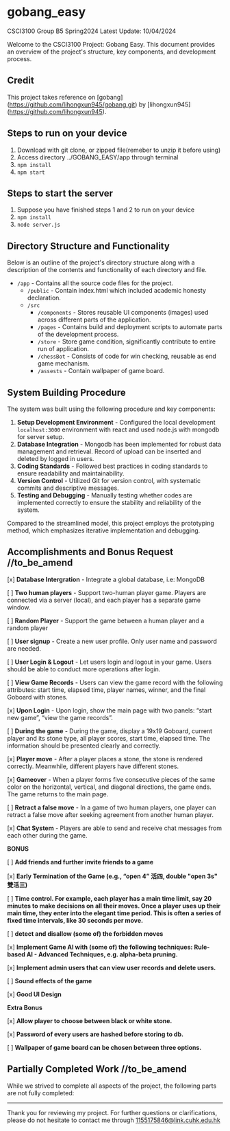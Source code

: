 # gobang_easy
CSCI3100 Group B5 Spring2024
Latest Update: 10/04/2024

Welcome to the CSCI3100 Project: Gobang Easy. This document provides an overview of the project's structure, key components, and development process. 

## Credit

This project takes reference on [gobang] (https://github.com/lihongxun945/gobang.git) by [lihongxun945] (https://github.com/lihongxun945).

## Steps to run on your device

1. Download with git clone, or zipped file(remeber to unzip it before using)
2. Access directory ../GOBANG_EASY/app through terminal
3. `npm install` 
4. `npm start`

## Steps to start the server

1. Suppose you have finished steps 1 and 2 to run on your device
2. `npm install`
3. `node server.js`

## Directory Structure and Functionality 
Below is an outline of the project's directory structure along with a description of the contents and functionality of each directory and file.

- `/app` - Contains all the source code files for the project.
  - `/public` - Contain index.html which included academic honesty declaration.
  - `/src` 
    - `/components` - Stores reusable UI components (images) used across different parts of the application.
    - `/pages` - Contains build and deployment scripts to automate parts of the development process.
    - `/store` - Store game condition, significantly contribute to entire run of application.
    - `/chessBot` - Consists of code for win checking, reusable as end game mechanism.
    - `/assests` - Contain wallpaper of game board.

## System Building Procedure 

The system was built using the following procedure and key components:

1. **Setup Development Environment** - Configured the local development `localhost:3000` environment with react and used node.js with mongodb for server setup.
2. **Database Integration** - Mongodb has been implemented for robust data management and retrieval. Record of upload can be inserted and deleted by logged in users.
3. **Coding Standards** - Followed best practices in coding standards to ensure readability and maintainability.
4. **Version Control** - Utilized Git for version control, with systematic commits and descriptive messages.
5. **Testing and Debugging** - Manually testing whether codes are implemented correctly to ensure the stability and reliability of the system.

Compared to the streamlined model, this project employs the prototyping method, which emphasizes iterative implementation and debugging.

## Accomplishments and Bonus Request //to_be_amend

[x] **Database Intergration** - Integrate a global database, i.e: MongoDB

[ ] **Two human players** - Support two-human player game. Players are connected via a server (local), and each player has a separate game window.

[ ] **Random Player** - Support the game between a human player and a random player

[ ] **User signup** - Create a new user profile. Only user name and password are needed.

[ ] **User Login & Logout** - Let users login and logout in your game. Users should be able to conduct more operations after login.

[ ] **View Game Records** - Users can view the game record with the following attributes: start time, elapsed time, player names, winner, and the final Goboard with stones.

[x] **Upon Login** - Upon login, show the main page with two panels: “start new game”, “view the game 
records”.

[ ] **During the game** - During the game, display a 19x19 Goboard, current player and its stone type, all player scores, start time, elapsed time. The 
information should be presented clearly and 
correctly.

[x] **Player move** - After a player places a stone, the stone is rendered correctly. Meanwhile, different players have different stones.

[x] **Gameover** - When a player forms five consecutive pieces of the same color on the horizontal, vertical, and diagonal directions, the game ends. The game returns to the main page.

[ ] **Retract a false move** - In a game of two human players, one player can retract a false move after seeking agreement from another human player.

[x] **Chat System** - Players are able to send and receive chat messages from each other during the game.

**BONUS**

[ ] **Add friends and further invite friends to a game**

[x] **Early Termination of the Game (e.g., “open 4” 活四, double "open 3s" 雙活三)**

[ ] **Time control. For example, each player has a main time limit, say 20 minutes to make decisions on all their moves. Once a player uses up their main time, they enter into the elegant time period. This is often a series of fixed time intervals, like 30 seconds per move.** 

[ ] **detect and disallow (some of) the forbidden moves**

[x] **Implement Game AI with (some of) the following techniques: Rule-based AI - Advanced Techniques, e.g. alpha-beta pruning.**

[x] **Implement admin users that can view user records and delete users.**

[ ] **Sound effects of the game**

[x] **Good UI Design**

**Extra Bonus**

[x] **Allow player to choose between black or white stone.**

[x] **Password of every users are hashed before storing to db.**

[ ] **Wallpaper of game board can be chosen between three options.**

## Partially Completed Work //to_be_amend

While we strived to complete all aspects of the project, the following parts are not fully completed:



---

Thank you for reviewing my project. For further questions or clarifications, please do not hesitate to contact me through 1155175846@link.cuhk.edu.hk
